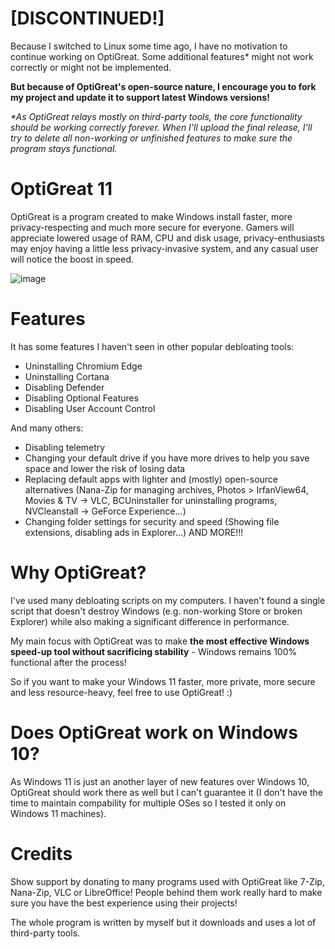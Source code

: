 # [DISCONTINUED!]
Because I switched to Linux some time ago, I have no motivation to continue working on OptiGreat. 
Some additional features* might not work correctly or might not be implemented.

**But because of OptiGreat's open-source nature, I encourage you to fork my project and update it to support latest Windows versions!**


_*As OptiGreat relays mostly on third-party tools, the core functionality should be working correctly forever. When I'll upload the final release, I'll try to delete all non-working or unfinished features to make sure the program stays functional._

# OptiGreat 11
OptiGreat is a program created to make Windows install faster, more privacy-respecting and much more secure for everyone. 
Gamers will appreciate lowered usage of RAM, CPU and disk usage, privacy-enthusiasts may enjoy having a little less privacy-invasive system, and any casual user will notice the boost in speed.

![image](https://user-images.githubusercontent.com/89423482/152525115-6772eb0a-c905-4684-b1eb-55dfe6a571a2.png)


# Features
It has some features I haven't seen in other popular debloating tools:
 - Uninstalling Chromium Edge
 - Uninstalling Cortana
 - Disabling Defender
 - Disabling Optional Features
 - Disabling User Account Control

And many others:
- Disabling telemetry
- Changing your default drive if you have more drives to help you save space and lower the risk of losing data
- Replacing default apps with lighter and (mostly) open-source alternatives (Nana-Zip for managing archives, Photos > IrfanView64, Movies & TV -> VLC, BCUninstaller for uninstalling programs, NVCleanstall -> GeForce Experience...)
- Changing folder settings for security and speed (Showing file extensions, disabling ads in Explorer...)
 AND MORE!!!
 
 # Why OptiGreat?
 I've used many debloating scripts on my computers.
 I haven't found a single script that doesn't destroy Windows (e.g. non-working Store or broken Explorer) while also making a significant difference in performance.
 
 My main focus with OptiGreat was to make **the most effective Windows speed-up tool without sacrificing stability** - Windows remains 100% functional after the process!
 
So if you want to make your Windows 11 faster, more private,
more secure and less resource-heavy, feel free to use OptiGreat! :)

# Does OptiGreat work on Windows 10?
As Windows 11 is just an another layer of new features over Windows 10, OptiGreat should work there as well but I can't guarantee it (I don't have the time to maintain compability for multiple OSes so I tested it only on Windows 11 machines).

# Credits
Show support by donating to many programs used with OptiGreat like 7-Zip, Nana-Zip, VLC or LibreOffice! People behind them work really hard to make sure you have the best experience using their projects!

The whole program is written by myself but it downloads and uses a lot of third-party tools.
